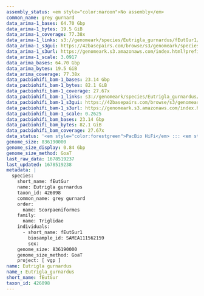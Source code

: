 ```yaml
---
assembly_status: <em style="color:maroon">No assembly</em>
common_name: grey gurnard
data_arima-1_bases: 64.70 Gbp
data_arima-1_bytes: 19.5 GiB
data_arima-1_coverage: 77.38x
data_arima-1_links: s3://genomeark/species/Eutrigla_gurnardus/fEutGur1/genomic_data/arima/<br>
data_arima-1_s3gui: https://42basepairs.com/browse/s3/genomeark/species/Eutrigla_gurnardus/fEutGur1/genomic_data/arima/
data_arima-1_s3url: https://genomeark.s3.amazonaws.com/index.html?prefix=species/Eutrigla_gurnardus/fEutGur1/genomic_data/arima/
data_arima-1_scale: 3.0917
data_arima_bases: 64.70 Gbp
data_arima_bytes: 19.5 GiB
data_arima_coverage: 77.38x
data_pacbiohifi_bam-1_bases: 23.14 Gbp
data_pacbiohifi_bam-1_bytes: 82.1 GiB
data_pacbiohifi_bam-1_coverage: 27.67x
data_pacbiohifi_bam-1_links: s3://genomeark/species/Eutrigla_gurnardus/fEutGur1/genomic_data/pacbio_hifi/<br>
data_pacbiohifi_bam-1_s3gui: https://42basepairs.com/browse/s3/genomeark/species/Eutrigla_gurnardus/fEutGur1/genomic_data/pacbio_hifi/
data_pacbiohifi_bam-1_s3url: https://genomeark.s3.amazonaws.com/index.html?prefix=species/Eutrigla_gurnardus/fEutGur1/genomic_data/pacbio_hifi/
data_pacbiohifi_bam-1_scale: 0.2625
data_pacbiohifi_bam_bases: 23.14 Gbp
data_pacbiohifi_bam_bytes: 82.1 GiB
data_pacbiohifi_bam_coverage: 27.67x
data_status: '<em style="color:forestgreen">PacBio HiFi</em> ::: <em style="color:forestgreen">Arima</em>'
genome_size: 836190000
genome_size_display: 0.84 Gbp
genome_size_method: GoaT
last_raw_data: 1678519237
last_updated: 1678519238
metadata: |
  species:
    short_name: fEutGur
    name: Eutrigla gurnardus
    taxon_id: 426098
    common_name: grey gurnard
    order:
      name: Scorpaeniformes
    family:
      name: Triglidae
    individuals:
      - short_name: fEutGur1
        biosample_id: SAMEA111562159
        sex:
    genome_size: 836190000
    genome_size_method: GoaT
    project: [ vgp ]
name: Eutrigla gurnardus
name_: Eutrigla_gurnardus
short_name: fEutGur
taxon_id: 426098
---
```

